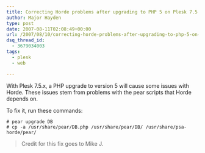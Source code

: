 ```yaml
---
title: Correcting Horde problems after upgrading to PHP 5 on Plesk 7.5.x
author: Major Hayden
type: post
date: 2007-08-11T02:08:49+00:00
url: /2007/08/10/correcting-horde-problems-after-upgrading-to-php-5-on-plesk-75x/
dsq_thread_id:
  - 3679034003
tags:
  - plesk
  - web

---
```

With Plesk 7.5.x, a PHP upgrade to version 5 will cause some issues with Horde. These issues stem from problems with the pear scripts that Horde depends on.

To fix it, run these commands:

```
# pear upgrade DB
# cp -a /usr/share/pear/DB.php /usr/share/pear/DB/ /usr/share/psa-horde/pear/
```

> Credit for this fix goes to Mike J.
